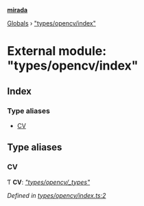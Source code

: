 **[mirada](../README.md)**

[Globals](../README.md) › ["types/opencv/index"](_types_opencv_index_.md)

# External module: "types/opencv/index"

## Index

### Type aliases

* [CV](_types_opencv_index_.md#cv)

## Type aliases

###  CV

Ƭ **CV**: *["types/opencv/_types"](_types_opencv__types_.md)*

*Defined in [types/opencv/index.ts:2](https://github.com/cancerberoSgx/mirada/blob/9d9803d/mirada/src/types/opencv/index.ts#L2)*